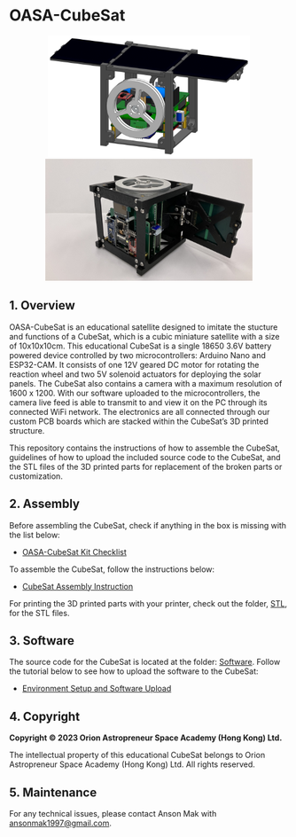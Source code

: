 # OASA-CubeSat
<p align = "center">
<img src="Figures/CAD_model.png" height="220"> 
<img src="Figures/Assembled_model.jpg" height="220"> 
</p>

## 1. Overview
OASA-CubeSat is an educational satellite designed to imitate the stucture and functions of a CubeSat, which is a cubic miniature satellite with a size of 10x10x10cm. This educational CubeSat is a single 18650 3.6V battery powered device controlled by two microcontrollers: Arduino Nano and ESP32-CAM. It consists of one 12V geared DC motor for rotating the reaction wheel and two 5V solenoid actuators for deploying the solar panels. The CubeSat also contains a camera with a maximum resolution of 1600 x 1200. With our software uploaded to the microcontrollers, the camera live feed is able to transmit to and view it on the PC through its connected WiFi network. The electronics are all connected through our custom PCB boards which are stacked within the CubeSat’s 3D printed structure.

This repository contains the instructions of how to assemble the CubeSat, guidelines of how to upload the included source code to the CubeSat, and the STL files of the 3D printed parts for replacement of the broken parts or customization.  

## 2. Assembly
Before assembling the CubeSat, check if anything in the box is missing with the list below: 
- [OASA-CubeSat Kit Checklist](Docs/Checklist.md)

To assemble the CubeSat, follow the instructions below:
- [CubeSat Assembly Instruction](Docs/Assembly.md)

For printing the 3D printed parts with your printer, check out the folder, [STL](STL/), for the STL files.

## 3. Software
The source code for the CubeSat is located at the folder: [Software](Software/). Follow the tutorial below to see how to upload the software to the CubeSat:
- [Environment Setup and Software Upload](Docs/Software.md)

## 4. Copyright
**Copyright © 2023 Orion Astropreneur Space Academy (Hong Kong) Ltd.** 

The intellectual property of this educational CubeSat belongs to Orion Astropreneur Space Academy (Hong Kong) Ltd. All rights reserved.

## 5. Maintenance
For any technical issues, please contact Anson Mak with ansonmak1997@gmail.com.